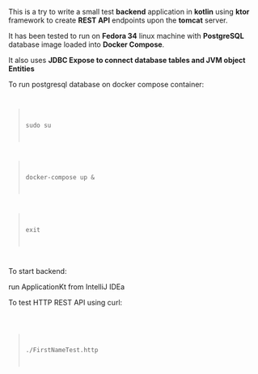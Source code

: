 This is a try to write a small test <b>backend</b> 
application in <b>kotlin</b> using <b>ktor</b> framework 
to create <b>REST API</b> endpoints upon the <b>tomcat</b> 
server.

It has been tested to run on <b>Fedora 34</b> linux 
machine with <b>PostgreSQL</b> database image loaded 
into <b>Docker Compose</b>. 

It also uses <b>JDBC Expose to connect database tables and 
JVM object Entities</b>

To run postgresql database on docker compose container:
<code>

>sudo su

>docker-compose up &

>exit
</code>

To start backend:

run ApplicationKt from IntelliJ IDEa

To test HTTP REST API using curl:

<code>

>./FirstNameTest.http

</code>